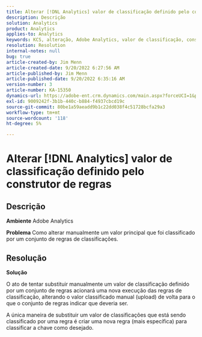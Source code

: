 ```yaml
---
title: Alterar [!DNL Analytics] valor de classificação definido pelo construtor de regras
description: Descrição
solution: Analytics
product: Analytics
applies-to: Analytics
keywords: KCS, alteração, Adobe Analytics, valor de classificação, construtor de regras de classificação, upload manual do arquivo de classificação
resolution: Resolution
internal-notes: null
bug: true
article-created-by: Jim Menn
article-created-date: 9/20/2022 6:27:56 AM
article-published-by: Jim Menn
article-published-date: 9/20/2022 6:35:16 AM
version-number: 3
article-number: KA-15350
dynamics-url: https://adobe-ent.crm.dynamics.com/main.aspx?forceUCI=1&pagetype=entityrecord&etn=knowledgearticle&id=9752335a-ad38-ed11-9db1-0022480866ad
exl-id: 9009242f-3b1b-440c-b884-f4937cbcd19c
source-git-commit: 80be1a59aeadd9b1c22dd038f4c51728bcfa29a3
workflow-type: tm+mt
source-wordcount: '118'
ht-degree: 5%

---
```


# Alterar [!DNL Analytics] valor de classificação definido pelo construtor de regras

## Descrição


<b>Ambiente</b>
Adobe Analytics

<b>Problema</b>
Como alterar manualmente um valor principal que foi classificado por um conjunto de regras de classificações.


## Resolução


<b>Solução</b>

O ato de tentar substituir manualmente um valor de classificação definido por um conjunto de regras acionará uma nova execução das regras de classificação, alterando o valor classificado manual (upload) de volta para o que o conjunto de regras indicar que deveria ser.

A única maneira de substituir um valor de classificações que está sendo classificado por uma regra é criar uma nova regra (mais específica) para classificar a chave como desejado.
